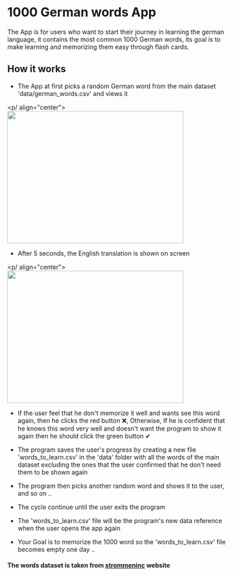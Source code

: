 # 1000 German words App
The App is for users who want to start their journey in learning the german language, it contains the most common 1000 German words, its goal is to make learning and memorizing them easy through flash cards.

## How it works 
- The App at first picks a random German word from the main dataset 'data/german_words.csv' and views it


<p/ align="center">
  <img src="https://user-images.githubusercontent.com/61654046/225767738-0b0b1690-98dd-4460-a085-e786bd69f8ae.png" width="400" height="300" />
</p>


- After 5 seconds, the English translation is shown on screen


<p/ align="center">
  <img src="https://user-images.githubusercontent.com/61654046/225767808-d740b56c-a149-4345-94a4-4fd197107638.png" width="400" height="300" />
</p>


- If the user feel that he don't memorize it well and wants see this word again, then he clicks the red button ❌, 
  Otherwise, If he is confident that he knows this word very well and doesn't want the program to show it again then he should click the green button ✔

- The program saves the user's progress by creating a new file 'words_to_learn.csv' in the 'data' folder with all the words of the main dataset excluding the ones that the user confirmed that he don't need them to be shown again
- The program then picks another random word and shows it to the user, and so on ..
- The cycle continue until the user exits the program 
- The 'words_to_learn.csv' file will be the program's new data reference when the user opens the app again

- Your Goal is to memorize the 1000 word so the 'words_to_learn.csv' file becomes empty one day ..




#### The words dataset is taken from [strommeninc](https://strommeninc.com/1000-most-common-german-words-frequency-vocabulary/) website

